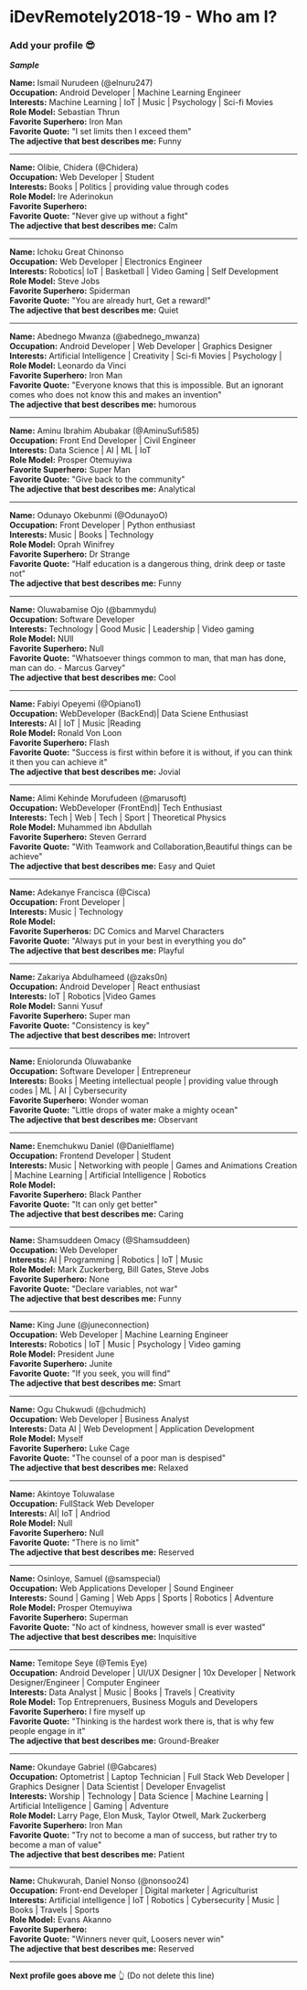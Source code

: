 ﻿# iDevRemotely2018-19 - Who am I?
### Add your profile 😎
**_Sample_**

**Name:** Ismail Nurudeen (@elnuru247) <br>
**Occupation:** Android Developer | Machine Learning Engineer <br>
**Interests:** Machine Learning | IoT | Music | Psychology | Sci-fi Movies  <br>
**Role Model:** Sebastian Thrun <br>
**Favorite Superhero:** Iron Man <br>
**Favorite Quote:** "I set limits then I exceed them" <br>
**The adjective that best describes me:** Funny <br>
___
**Name:** Olibie, Chidera (@Chidera)<br>
**Occupation:** Web Developer | Student <br>
**Interests:**  Books | Politics | providing value through codes<br>
**Role Model:** Ire Aderinokun <br>
**Favorite Superhero:** <br>
**Favorite Quote:** "Never give up without a fight" <br>
**The adjective that best describes me:** Calm <br>
___
**Name:** Ichoku Great Chinonso <br>
**Occupation:** Web Developer | Electronics Engineer <br>
**Interests:** Robotics| IoT | Basketball | Video Gaming | Self Development <br>
**Role Model:** Steve Jobs <br>
**Favorite Superhero:** Spiderman <br>
**Favorite Quote:** "You are already hurt, Get a reward!" <br>
**The adjective that best describes me:** Quiet <br>
___
**Name:** Abednego Mwanza (@abednego_mwanza) <br>
**Occupation:** Android Developer | Web Developer | Graphics Designer <br>
**Interests:** Artificial Intelligence | Creativity | Sci-fi Movies | Psychology | <br>
**Role Model:** Leonardo da Vinci <br>
**Favorite Superhero:** Iron Man <br>
**Favorite Quote:** "Everyone knows that this is impossible. But an ignorant comes who does not know this and makes an invention" <br>
**The adjective that best describes me:** humorous <br>
___
**Name:** Aminu Ibrahim Abubakar (@AminuSufi585) <br>
**Occupation:** Front End Developer | Civil Engineer <br>
**Interests:** Data Science | AI | ML | IoT <br>
**Role Model:** Prosper Otemuyiwa <br>
**Favorite Superhero:** Super Man <br>
**Favorite Quote:** "Give back to the community" <br>
**The adjective that best describes me:** Analytical <br>
___
**Name:** Odunayo Okebunmi (@OdunayoO) <br>
**Occupation:** Front Developer | Python enthusiast <br>
**Interests:** Music | Books | Technology <br>
**Role Model:** Oprah Winifrey <br>
**Favorite Superhero:** Dr Strange <br>
**Favorite Quote:** "Half education is a dangerous thing, drink deep or taste not" <br>
**The adjective that best describes me:** Funny <br>
___
**Name:** Oluwabamise Ojo (@bammydu) <br>
**Occupation:** Software Developer <br>
**Interests:** Technology | Good Music | Leadership | Video gaming <br>
**Role Model:** NUll <br>
**Favorite Superhero:** Null <br>
**Favorite Quote:** "Whatsoever things common to man, that man has done, man can do. - Marcus Garvey" <br>
**The adjective that best describes me:** Cool <br>
___
**Name:** Fabiyi Opeyemi (@Opiano1)<br>
**Occupation:** WebDeveloper (BackEnd)| Data Sciene Enthusiast <br>
**Interests:** AI | IoT | Music |Reading <br>
**Role Model:** Ronald Von Loon <br>
**Favorite Superhero:** Flash <br>
**Favorite Quote:** "Success is first within before it is without, if you can think it then you can achieve it" <br>
**The adjective that best describes me:** Jovial 
___
**Name:** Alimi Kehinde Morufudeen (@marusoft)<br>
**Occupation:** WebDeveloper (FrontEnd)| Tech Enthusiast <br>
**Interests:** Tech | Web | Tech | Sport | Theoretical Physics <br>
**Role Model:** Muhammed ibn Abdullah <br>
**Favorite Superhero:** Steven Gerrard <br>
**Favorite Quote:** "With Teamwork and Collaboration,Beautiful things can be achieve" <br>
**The adjective that best describes me:** Easy and Quiet <br>
___
**Name:** Adekanye Francisca (@Cisca) <br>
**Occupation:** Front Developer |  <br>
**Interests:** Music | Technology <br>
**Role Model:**  <br>
**Favorite Superheros:** DC Comics and Marvel Characters <br>
**Favorite Quote:** "Always put in your best in everything you do" <br>
**The adjective that best describes me:** Playful <br>
___
**Name:** Zakariya Abdulhameed (@zaks0n)<br>
**Occupation:** Android Developer | React enthusiast <br>
**Interests:**  IoT | Robotics |Video Games <br>
**Role Model:** Sanni Yusuf <br>
**Favorite Superhero:** Super man <br>
**Favorite Quote:** "Consistency is key" <br>
**The adjective that best describes me:** Introvert <br>
___
**Name:** Eniolorunda Oluwabanke <br>
**Occupation:** Software Developer | Entrepreneur <br>
**Interests:**  Books | Meeting intellectual people | providing value through codes | ML | AI | Cybersecurity <br>
**Favorite Superhero:** Wonder woman <br>
**Favorite Quote:** "Little drops of water make a mighty ocean" <br>
**The adjective that best describes me:** Observant <br>
___
**Name:** Enemchukwu Daniel (@Danielflame) <br>
**Occupation:** Frontend Developer | Student <br>
**Interests:**  Music | Networking with people | Games and Animations Creation | Machine Learning | Artificial Intelligence | Robotics  <br>
**Role Model:**  <br>
**Favorite Superhero:** Black Panther <br>
**Favorite Quote:** "It can only get better" <br>
**The adjective that best describes me:** Caring <br>
___
**Name:** Shamsuddeen Omacy (@Shamsuddeen) <br>
**Occupation:** Web Developer <br>
**Interests:** AI | Programming | Robotics | IoT | Music <br>
**Role Model:** Mark Zuckerberg, Bill Gates, Steve Jobs <br>
**Favorite Superhero:** None <br>
**Favorite Quote:** "Declare variables, not war" <br>
**The adjective that best describes me:** Funny <br>
___
**Name:** King June (@juneconnection) <br>
**Occupation:** Web Developer | Machine Learning Engineer <br>
**Interests:** Robotics | IoT | Music | Psychology | Video gaming <br>
**Role Model:** President June <br>
**Favorite Superhero:** Junite <br>
**Favorite Quote:** "If you seek, you will find" <br>
**The adjective that best describes me:** Smart<br>
___
**Name:** Ogu Chukwudi (@chudmich) <br>
**Occupation:** Web Developer | Business Analyst <br>
**Interests:** Data AI | Web Development | Application Development <br>
**Role Model:** Myself <br>
**Favorite Superhero:** Luke Cage <br>
**Favorite Quote:** "The counsel of a poor man is despised" <br>
**The adjective that best describes me:** Relaxed <br>
___
**Name:** Akintoye Toluwalase <br>
**Occupation:**  FullStack Web Developer <br>
**Interests:** AI| IoT | Andriod <br>
**Role Model:** Null <br>
**Favorite Superhero:** Null <br>
**Favorite Quote:** "There is no limit" <br>
**The adjective that best describes me:** Reserved <br>
___
**Name:** Osinloye, Samuel (@samspecial)<br>
**Occupation:** Web Applications Developer | Sound Engineer <br>
**Interests:**  Sound | Gaming | Web Apps | Sports | Robotics | Adventure <br>
**Role Model:** Prosper Otemuyiwa <br>
**Favorite Superhero:** Superman<br>
**Favorite Quote:** "No act of kindness, however small is ever wasted" <br>
**The adjective that best describes me:** Inquisitive <br>
___
**Name:** Temitope Seye (@Temis Eye) <br>
**Occupation:** Android Developer | UI/UX Designer | 10x Developer | Network Designer/Engineer | Computer Engineer <br>
**Interests:** Data Analyst | Music | Books | Travels | Creativity <br>
**Role Model:** Top Entreprenuers, Business Moguls and Developers <br>
**Favorite Superhero:** I fire myself up <br>
**Favorite Quote:** "Thinking is the hardest work there is, that is why few people engage in it" <br>
**The adjective that best describes me:** Ground-Breaker <br>
___
**Name:** Okundaye Gabriel (@Gabcares) <br>
**Occupation:** Optometrist | Laptop Technician | Full Stack Web Developer | Graphics Designer | Data Scientist | Developer Envagelist <br>
**Interests:** Worship | Technology | Data Science | Machine Learning | Artificial Intelligence | Gaming | Adventure  <br>
**Role Model:** Larry Page, Elon Musk, Taylor Otwell, Mark Zuckerberg <br>
**Favorite Superhero:** Iron Man <br>
**Favorite Quote:** "Try not to become a man of success, but rather try to become a man of value" <br>
**The adjective that best describes me:** Patient <br>
___

**Name:** Chukwurah, Daniel Nonso (@nonsoo24) <br>
**Occupation:** Front-end Developer | Digital marketer | Agriculturist <br>
**Interests:** Artificial intelligence | IoT | Robotics | Cybersecurity | Music | Books | Travels | Sports <br>
**Role Model:** Evans Akanno <br>
**Favorite Superhero:**   <br>
**Favorite Quote:** "Winners never quit, Loosers never win" <br>
**The adjective that best describes me:** Reserved <br>
___
**Next profile goes above me**  👆 (Do not delete this line)

